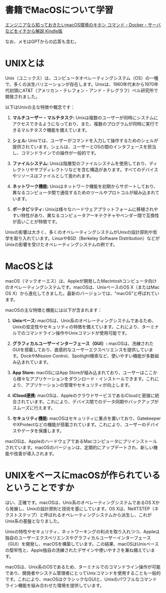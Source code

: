 # 書籍でMacOSについて学習

[エンジニアなら知っておきたいmacOS環境のキホン コマンド・Docker・サーバなどをイチから解説
Kindle版](https://www.amazon.co.jp/%E3%82%A8%E3%83%B3%E3%82%B8%E3%83%8B%E3%82%A2%E3%81%AA%E3%82%89%E7%9F%A5%E3%81%A3%E3%81%A6%E3%81%8A%E3%81%8D%E3%81%9F%E3%81%84macOS%E7%92%B0%E5%A2%83%E3%81%AE%E3%82%AD%E3%83%9B%E3%83%B3-%E3%82%B3%E3%83%9E%E3%83%B3%E3%83%89%E3%83%BBDocker%E3%83%BB%E3%82%B5%E3%83%BC%E3%83%90%E3%81%AA%E3%81%A9%E3%82%92%E3%82%A4%E3%83%81%E3%81%8B%E3%82%89%E8%A7%A3%E8%AA%AC-%E2%BC%A4%E6%B4%A5-%E7%9C%9F-ebook/dp/B0B73NVY38/ref=rvi_d_sccl_6/358-3213314-5320163?pd_rd_w=dQVoW&content-id=amzn1.sym.a4dc92d7-7100-437e-b3e3-2349e8298523&pf_rd_p=a4dc92d7-7100-437e-b3e3-2349e8298523&pf_rd_r=TFVDGGEVRQJMP703F3CY&pd_rd_wg=1Dbgs&pd_rd_r=71c4e0ac-fb55-47ba-8eb9-938438a2abce&pd_rd_i=B0B73NVY38&psc=1)

なお、メモはGPTからの応答も含む。

# UNIXとは
Unix（ユニックス）は、コンピュータオペレーティングシステム（OS）の一種で、多くの派生バリエーションが存在します。Unixは、1960年代末から1970年代初頭にAT&T（アメリカン・テレフォン・アンド・テレグラフ）ベル研究所で開発されました。

以下はUnixの主な特徴や概念です：

1. **マルチユーザー・マルチタスク:** 
Unixは複数のユーザーが同時にシステムにアクセスできるようになっており、また、複数のプログラムが同時に実行できるマルチタスク機能を備えています。

2. **シェル:** 
Unixでは、ユーザーがコマンドを入力して操作するためのシェルが提供されています。シェルは、ユーザーとOSの間のインタフェースを担当し、コマンドラインでの操作が一般的です。

3. **ファイルシステム:** 
Unixは階層型のファイルシステムを使用しており、ディレクトリやサブディレクトリなどを含む構造があります。すべてのデバイスやリソースはファイルとして扱われます。

4. **ネットワーク機能:** 
Unixはネットワーク機能を初期からサポートしており、異なるコンピュータ間で通信するためのツールやプロトコルが組み込まれています。

5. **ポータビリティ:** 
Unixは様々なハードウェアプラットフォームに移植されやすい特性があり、異なるコンピュータアーキテクチャやベンダー間で互換性が高いことが特徴です。

Unixの影響は大きく、多くのオペレーティングシステムがUnixの設計原則や哲学を取り入れています。LinuxやBSD（Berkeley 
Software Distribution）などがUnixの影響を受けたオペレーティングシステムの例です。


# MacOSとは
macOS（マックオーエス）は、Appleが開発したMacintoshコンピュータ向けのオペレーティングシステムです。macOSは、UnixベースのOS 
X（またはMac OS X）から進化してきました。最新のバージョンでは、"macOS"と呼ばれています。

macOSの主な特徴と機能には以下が含まれます：

1. **Unixベース:** 
macOSは、Unix系のオペレーティングシステムであるため、Unixの安定性やセキュリティの特徴を備えています。これにより、ターミナルでのコマンドライン操作やUnixコマンドが使用可能です。

2. **グラフィカルユーザーインターフェース（GUI）:** 
macOSは、洗練されたGUIを搭載しており、直感的なユーザーエクスペリエンスを提供しています。DockやMission 
Control、Spotlight検索など、使いやすい機能が多数組み込まれています。

3. **App Store:** macOSにはApp 
Storeが組み込まれており、ユーザーはここから様々なアプリケーションをダウンロード・インストールできます。これにより、アプリケーションの管理やセキュリティが向上します。

4. **iCloud連携:** 
macOSは、AppleのクラウドサービスであるiCloudと密接に統合されています。これにより、デバイス間でのデータ同期やバックアップがスムーズに行えます。

5. **セキュリティ機能:** 
macOSはセキュリティに重点を置いており、GatekeeperやXProtectなどの機能が搭載されています。これにより、ユーザーのデバイスやデータを保護します。

macOSは、AppleのハードウェアであるMacコンピュータにプリインストールされています。macOSのバージョンは、定期的にアップデートされ、新しい機能や改善が導入されます。


# UNIXをベースにmacOSが作られているということですか

はい、正確です。macOSは、Unix系のオペレーティングシステムであるOS 
Xから発展し、Unixの設計原則と技術を基にしています。OS 
Xは、NeXTSTEP（ネクストステップ）と呼ばれるオペレーティングシステムから派生し、これがUnix系の基盤となりました。

Unixの特性やセキュリティ、ネットワーキングの利点を取り入れつつ、Appleは独自のユーザーエクスペリエンスやグラフィカルユーザーインターフェース（GUI）を開発し、macOSを構築しています。この結果、macOSはUnixベースの堅牢性と、Apple独自の洗練されたデザインや使いやすさを兼ね備えています。

macOSは、Unix系のOSであるため、ターミナルでのコマンドライン操作が可能であり、開発者やシステム管理者にとってUnixコマンドを使用することも一般的です。これにより、macOSはクラシックなGUIと、Unixのパワフルなコマンドライン機能を組み合わせた環境を提供しています。


